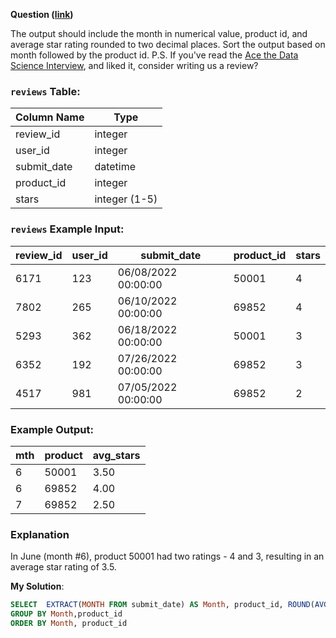 **Question ([link](https://datalemur.com/questions/sql-avg-review-ratings))**

The output should include the month in numerical value, product id, and average star rating rounded to two decimal places. Sort the output based on month followed by the product id.
P.S. If you've read the [Ace the Data Science Interview](https://amzn.to/3kF79Fx), and liked it, consider writing us a review?

### `reviews` Table:

| **Column Name** | **Type** |
| ----------- | ---- |
| review\_id | integer |
| user\_id | integer |
| submit\_date | datetime |
| product\_id | integer |
| stars | integer (1-5) |

### `reviews` Example Input:

| **review\_id** | **user\_id** | **submit\_date** | **product\_id** | **stars** |
| --------- | ------- | ----------- | ---------- | ----- |
| 6171 | 123 | 06/08/2022 00:00:00 | 50001 | 4 |
| 7802 | 265 | 06/10/2022 00:00:00 | 69852 | 4 |
| 5293 | 362 | 06/18/2022 00:00:00 | 50001 | 3 |
| 6352 | 192 | 07/26/2022 00:00:00 | 69852 | 3 |
| 4517 | 981 | 07/05/2022 00:00:00 | 69852 | 2 |

### Example Output:

| **mth** | **product** | **avg\_stars** |
| --- | ------- | --------- |
| 6 | 50001 | 3.50 |
| 6 | 69852 | 4.00 |
| 7 | 69852 | 2.50 |

### Explanation

In June (month #6), product 50001 had two ratings - 4 and 3, resulting in an average star rating of 3.5.

**My Solution**:

```sql
SELECT  EXTRACT(MONTH FROM submit_date) AS Month, product_id, ROUND(AVG(stars),2) FROM reviews
GROUP BY Month,product_id
ORDER BY Month, product_id 
```
